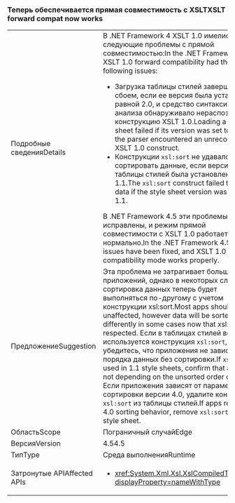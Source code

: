 ### <a name="xslt-forward-compat-now-works"></a><span data-ttu-id="0ae53-101">Теперь обеспечивается прямая совместимость с XSLT</span><span class="sxs-lookup"><span data-stu-id="0ae53-101">XSLT forward compat now works</span></span>

|   |   |
|---|---|
|<span data-ttu-id="0ae53-102">Подробные сведения</span><span class="sxs-lookup"><span data-stu-id="0ae53-102">Details</span></span>|<span data-ttu-id="0ae53-103">В .NET Framework 4 XSLT 1.0 имелись следующие проблемы с прямой совместимостью:</span><span class="sxs-lookup"><span data-stu-id="0ae53-103">In the .NET Framework 4, XSLT 1.0 forward compatibility had the following issues:</span></span><ul><li><span data-ttu-id="0ae53-104">Загрузка таблицы стилей завершалась сбоем, если ее версия была установлена равной 2.0, и средство синтаксического анализа обнаруживало нераспознанную конструкцию XSLT 1.0.</span><span class="sxs-lookup"><span data-stu-id="0ae53-104">Loading a style sheet failed if its version was set to 2.0 and the parser encountered an unrecognized XSLT 1.0 construct.</span></span></li><li><span data-ttu-id="0ae53-105">Конструкции <code>xsl:sort</code> не удавалось сортировать данные, если версия таблицы стилей была установлена равной 1.1.</span><span class="sxs-lookup"><span data-stu-id="0ae53-105">The <code>xsl:sort</code> construct failed to sort data if the style sheet version was set to 1.1.</span></span></li></ul><span data-ttu-id="0ae53-106">В .NET Framework 4.5 эти проблемы исправлены, и режим прямой совместимости с XSLT 1.0 работает нормально.</span><span class="sxs-lookup"><span data-stu-id="0ae53-106">In the .NET Framework 4.5, these issues have been fixed, and XSLT 1.0 forward compatibility mode works properly.</span></span>|
|<span data-ttu-id="0ae53-107">Предложение</span><span class="sxs-lookup"><span data-stu-id="0ae53-107">Suggestion</span></span>|<span data-ttu-id="0ae53-108">Эта проблема не затрагивает большинство приложений, однако в некоторых случаях сортировка данных теперь будет выполняться по-другому с учетом конструкции xsl:sort.</span><span class="sxs-lookup"><span data-stu-id="0ae53-108">Most apps should be unaffected, however data will be sorted differently in some cases now that xsl:sort is respected.</span></span> <span data-ttu-id="0ae53-109">Если в таблицах стилей версии 1.1 используется конструкция <code>xsl:sort</code>, убедитесь, что приложения не зависят от порядка данных без сортировки.</span><span class="sxs-lookup"><span data-stu-id="0ae53-109">If <code>xsl:sort</code> is used in 1.1 style sheets, confirm that apps were not depending on the unsorted order of data.</span></span> <span data-ttu-id="0ae53-110">Если приложения зависят от параметров сортировки версии 4.0, удалите конструкцию <code>xsl:sort</code> из таблицы стилей.</span><span class="sxs-lookup"><span data-stu-id="0ae53-110">If apps rely on the 4.0 sorting behavior, remove <code>xsl:sort</code> from the style sheet.</span></span>|
|<span data-ttu-id="0ae53-111">Область</span><span class="sxs-lookup"><span data-stu-id="0ae53-111">Scope</span></span>|<span data-ttu-id="0ae53-112">Пограничный случай</span><span class="sxs-lookup"><span data-stu-id="0ae53-112">Edge</span></span>|
|<span data-ttu-id="0ae53-113">Версия</span><span class="sxs-lookup"><span data-stu-id="0ae53-113">Version</span></span>|<span data-ttu-id="0ae53-114">4.5</span><span class="sxs-lookup"><span data-stu-id="0ae53-114">4.5</span></span>|
|<span data-ttu-id="0ae53-115">Тип</span><span class="sxs-lookup"><span data-stu-id="0ae53-115">Type</span></span>|<span data-ttu-id="0ae53-116">Среда выполнения</span><span class="sxs-lookup"><span data-stu-id="0ae53-116">Runtime</span></span>|
|<span data-ttu-id="0ae53-117">Затронутые API</span><span class="sxs-lookup"><span data-stu-id="0ae53-117">Affected APIs</span></span>|<ul><li><xref:System.Xml.Xsl.XslCompiledTransform?displayProperty=nameWithType></li></ul>|

